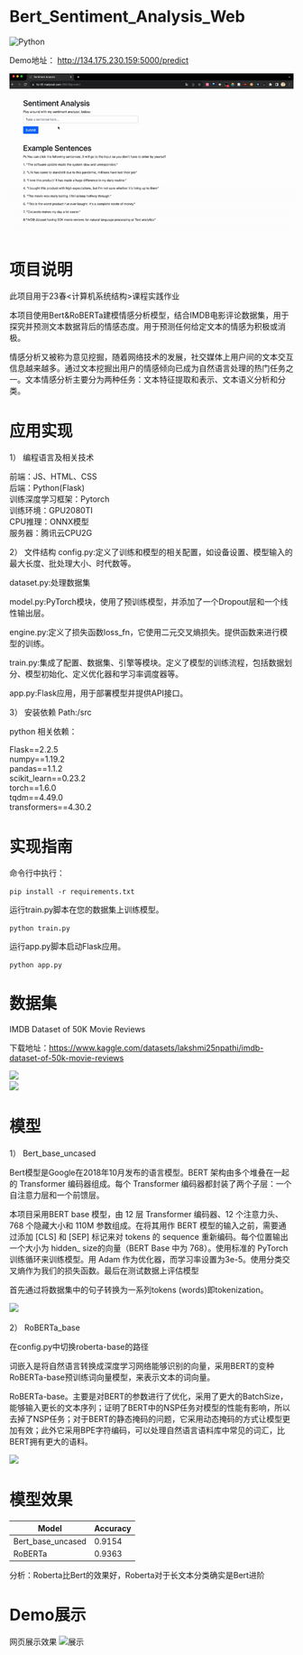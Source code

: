 # Bert_Sentiment_Analysis_Web

![Python](https://img.shields.io/badge/python-3670A0?style=for-the-badge&logo=python&logoColor=ffdd54)

Demo地址：
http://134.175.230.159:5000/predict


![效果](https://github.com/mickeyomeow12/text-sentiment-web/blob/master/ezgif.com-video-to-gif.gif)

# 项目说明
此项目用于23春<计算机系统结构>课程实践作业


本项目使用Bert&RoBERTa建模情感分析模型，结合IMDB电影评论数据集，用于探究并预测文本数据背后的情感态度。用于预测任何给定文本的情感为积极或消极。

情感分析又被称为意见挖掘，随着网络技术的发展，社交媒体上用户间的文本交互信息越来越多。通过文本挖掘出用户的情感倾向已成为自然语言处理的热门任务之一。文本情感分析主要分为两种任务：文本特征提取和表示、文本语义分析和分类。


# 应用实现

1） 编程语言及相关技术

前端：JS、HTML、CSS<br>
后端：Python(Flask)<br>
训练深度学习框架：Pytorch<br>
训练环境：GPU2080TI <br>
CPU推理：ONNX模型<br>
服务器：腾讯云CPU2G<br>

2） 文件结构
config.py:定义了训练和模型的相关配置，如设备设置、模型输入的最大长度、批处理大小、时代数等。

dataset.py:处理数据集

model.py:PyTorch模块，使用了预训练模型，并添加了一个Dropout层和一个线性输出层。

engine.py:定义了损失函数loss_fn，它使用二元交叉熵损失。提供函数来进行模型的训练。

train.py:集成了配置、数据集、引擎等模块。定义了模型的训练流程，包括数据划分、模型初始化、定义优化器和学习率调度器等。

app.py:Flask应用，用于部署模型并提供API接口。


3） 安装依赖
Path:/src

python 相关依赖：

Flask==2.2.5<br> 
numpy==1.19.2<br> 
pandas==1.1.2<br> 
scikit_learn==0.23.2<br> 
torch==1.6.0<br> 
tqdm==4.49.0<br> 
transformers==4.30.2<br> 

# 实现指南

命令行中执行：

```pip install -r requirements.txt```

运行train.py脚本在您的数据集上训练模型。

```python train.py```

运行app.py脚本启动Flask应用。

```python app.py```



# 数据集

IMDB Dataset of 50K Movie Reviews

下载地址：https://www.kaggle.com/datasets/lakshmi25npathi/imdb-dataset-of-50k-movie-reviews


<div align="left">
<img src=https://github.com/mickeyomeow12/text-sentiment-web/blob/master/1.png width=60%/>
</div>

<div align="left">
<img src=https://github.com/mickeyomeow12/text-sentiment-web/blob/master/2.png width=60%/>
</div>

# 模型
1） Bert_base_uncased

Bert模型是Google在2018年10月发布的语言模型。BERT 架构由多个堆叠在一起的 Transformer 编码器组成。每个 Transformer 编码器都封装了两个子层：一个自注意力层和一个前馈层。

本项目采用BERT base 模型，由 12 层 Transformer 编码器、12 个注意力头、768 个隐藏大小和 110M 参数组成。在将其用作 BERT 模型的输入之前，需要通过添加 [CLS] 和 [SEP] 标记来对 tokens 的 sequence 重新编码。每个位置输出一个大小为 hidden_ size的向量（BERT Base 中为 768）。使用标准的 PyTorch 训练循环来训练模型。用 Adam 作为优化器，而学习率设置为3e-5。使用分类交叉熵作为我们的损失函数。最后在测试数据上评估模型

首先通过将数据集中的句子转换为一系列tokens (words)即tokenization。

<div align="left">
<img src=https://media.geeksforgeeks.org/wp-content/uploads/20200422012400/Single-Sentence-Classification-Task.png width=40%/>
</div>



2） RoBERTa_base

在config.py中切换roberta-base的路径

词嵌入是将自然语言转换成深度学习网络能够识别的向量，采用BERT的变种RoBERTa-base预训练词向量模型，来表示文本的词向量。

RoBERTa-base。主要是对BERT的参数进行了优化，采用了更大的BatchSize，能够输入更长的文本序列；证明了BERT中的NSP任务对模型的性能有影响，所以去掉了NSP任务；对于BERT的静态掩码的问题，它采用动态掩码的方式让模型更加有效；此外它采用BPE字符编码，可以处理自然语言语料库中常见的词汇，比BERT拥有更大的语料。

<div align="left">
<img src=https://production-media.paperswithcode.com/models/roberta-classification.png-0000000936-4dce6670.png width=40%/>
</div>

# 模型效果
| Model             | Accuracy | 
|-------------------|----------|
| Bert_base_uncased | 0.9154   | 
| RoBERTa           | 0.9363   |


分析：Roberta比Bert的效果好，Roberta对于长文本分类确实是Bert进阶




# Demo展示
网页展示效果
![展示](https://github.com/mickeyomeow12/text-sentiment-web/blob/master/demo_1.png)
